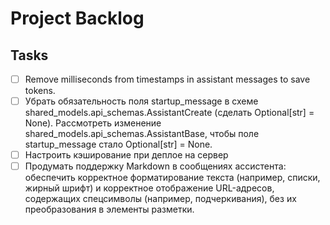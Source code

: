 # Project Backlog

## Tasks

- [ ] Remove milliseconds from timestamps in assistant messages to save tokens. 
- [ ] Убрать обязательность поля startup_message в схеме shared_models.api_schemas.AssistantCreate (сделать Optional[str] = None). Рассмотреть изменение shared_models.api_schemas.AssistantBase, чтобы поле startup_message стало Optional[str] = None.
- [ ] Настроить кэширование при деплое на сервер 
- [ ] Продумать поддержку Markdown в сообщениях ассистента: обеспечить корректное форматирование текста (например, списки, жирный шрифт) и корректное отображение URL-адресов, содержащих спецсимволы (например, подчеркивания), без их преобразования в элементы разметки. 